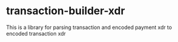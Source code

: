 # transaction-builder-xdr
This is a library for parsing transaction and encoded payment xdr to encoded transaction xdr
